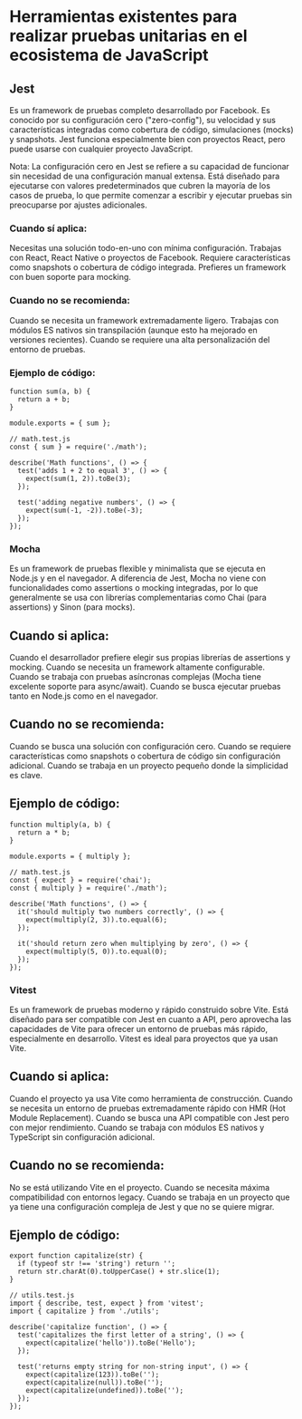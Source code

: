 # Herramientas existentes para realizar pruebas unitarias en el ecosistema de JavaScript
## Jest
Es un framework de pruebas completo desarrollado por Facebook. Es conocido por su configuración cero ("zero-config"), su velocidad y sus características integradas como cobertura de código, simulaciones (mocks) y snapshots. Jest funciona especialmente bien con proyectos React, pero puede usarse con cualquier proyecto JavaScript.

Nota: La configuración cero en Jest se refiere a su capacidad de funcionar sin necesidad de una configuración manual extensa. Está diseñado para ejecutarse con valores predeterminados que cubren la mayoría de los casos de prueba, lo que permite comenzar a escribir y ejecutar pruebas sin preocuparse por ajustes adicionales.
### Cuando sí aplica: 
Necesitas una solución todo-en-uno con mínima configuración.
Trabajas con React, React Native o proyectos de Facebook.
Requiere características como snapshots o cobertura de código integrada.
Prefieres un framework con buen soporte para mocking.
### Cuando no se recomienda: 
Cuando se necesita un framework extremadamente ligero.
Trabajas con módulos ES nativos sin transpilación (aunque esto ha mejorado en versiones recientes).
Cuando se requiere una alta personalización del entorno de pruebas.
### Ejemplo de código:
```// math.js
function sum(a, b) {
  return a + b;
}

module.exports = { sum };

// math.test.js
const { sum } = require('./math');

describe('Math functions', () => {
  test('adds 1 + 2 to equal 3', () => {
    expect(sum(1, 2)).toBe(3);
  });

  test('adding negative numbers', () => {
    expect(sum(-1, -2)).toBe(-3);
  });
});
```
### Mocha
Es un framework de pruebas flexible y minimalista que se ejecuta en Node.js y en el navegador. A diferencia de Jest, Mocha no viene con funcionalidades como assertions o mocking integradas, por lo que generalmente se usa con librerías complementarias como Chai (para assertions) y Sinon (para mocks).
## Cuando si aplica:
Cuando el desarrollador prefiere elegir sus propias librerías de assertions y mocking.
Cuando se necesita un framework altamente configurable.
Cuando se trabaja con pruebas asíncronas complejas (Mocha tiene excelente soporte para async/await).
Cuando se busca ejecutar pruebas tanto en Node.js como en el navegador.
## Cuando no se recomienda: 
Cuando se busca una solución con configuración cero.
Cuando se requiere características como snapshots o cobertura de código sin configuración adicional.
Cuando se trabaja en un proyecto pequeño donde la simplicidad es clave.
## Ejemplo de código:
```// math.js
function multiply(a, b) {
  return a * b;
}

module.exports = { multiply };

// math.test.js
const { expect } = require('chai');
const { multiply } = require('./math');

describe('Math functions', () => {
  it('should multiply two numbers correctly', () => {
    expect(multiply(2, 3)).to.equal(6);
  });

  it('should return zero when multiplying by zero', () => {
    expect(multiply(5, 0)).to.equal(0);
  });
});
```
### Vitest
Es un framework de pruebas moderno y rápido construido sobre Vite. Está diseñado para ser compatible con Jest en cuanto a API, pero aprovecha las capacidades de Vite para ofrecer un entorno de pruebas más rápido, especialmente en desarrollo. Vitest es ideal para proyectos que ya usan Vite. 
## Cuando si aplica:
Cuando el proyecto ya usa Vite como herramienta de construcción.
Cuando se necesita un entorno de pruebas extremadamente rápido con HMR (Hot Module Replacement).
Cuando se busca una API compatible con Jest pero con mejor rendimiento.
Cuando se trabaja con módulos ES nativos y TypeScript sin configuración adicional.
## Cuando no se recomienda: 
No se está utilizando Vite en el proyecto.
Cuando se necesita máxima compatibilidad con entornos legacy.
Cuando se trabaja en un proyecto que ya tiene una configuración compleja de Jest y que no se quiere migrar.
## Ejemplo de código:
```// utils.js
export function capitalize(str) {
  if (typeof str !== 'string') return '';
  return str.charAt(0).toUpperCase() + str.slice(1);
}

// utils.test.js
import { describe, test, expect } from 'vitest';
import { capitalize } from './utils';

describe('capitalize function', () => {
  test('capitalizes the first letter of a string', () => {
    expect(capitalize('hello')).toBe('Hello');
  });

  test('returns empty string for non-string input', () => {
    expect(capitalize(123)).toBe('');
    expect(capitalize(null)).toBe('');
    expect(capitalize(undefined)).toBe('');
  });
});
```
